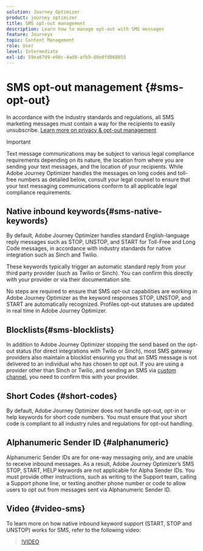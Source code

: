 ```yaml
---
solution: Journey Optimizer
product: journey optimizer
title: SMS opt-out management
description: Learn how to manage opt-out with SMS messages
feature: Journeys
topic: Content Management
role: User
level: Intermediate
exl-id: 59ea67d9-e90c-4ad0-afb9-d0e0fd868855
---
```

# SMS opt-out management {#sms-opt-out}

In accordance with the industry standards and regulations, all SMS marketing messages must contain a way for the recipients to easily unsubscribe. [Learn more on privacy & opt-out management](../privacy/opt-out.md)

>[!IMPORTANT]
>
>Text message communications may be subject to various legal compliance requirements depending on its nature, the location from where you are sending your text messages, and the location of your recipients. While Adobe Journey Optimizer handles the messages on long codes and toll-free numbers as detailed below, consult your legal counsel to ensure that your text messaging communications conform to all applicable legal compliance requirements.
>

## Native inbound keywords{#sms-native-keywords}

By default, Adobe Journey Optimizer handles standard English-language reply messages such as STOP, UNSTOP, and START for Toll-Free and Long Code messages, in accordance with industry standards for native integration such as Sinch and Twilio. 

These keywords typically trigger an automatic standard reply from your third party provider (such as Twilio or Sinch). You can confirm this directly with your provider or via their documentation site. 

No steps are required to ensure that SMS opt-out capabilities are working in Adobe Journey Optimizer as the keyword responses STOP, UNSTOP, and START are automatically recognized. Profiles opt-out statuses are updated in real time in Adobe Journey Optimizer.


## Blocklists{#sms-blocklists}

In addition to Adobe Journey Optimizer stopping the send based on the opt-out status (for direct integrations with Twilio or Sinch), most SMS gateway providers also maintain a blocklist ensuring you that an SMS message is not delivered to an individual who has chosen to opt out. If you are using a provider other than Sinch or Twilio, and sending an SMS via [custom channel](../building-journeys/using-custom-actions.md), you need to confirm this with your provider. 


## Short Codes {#short-codes}

By default, Adobe Journey Optimizer does not handle opt-out, opt-in or help keywords for short code numbers. You must ensure that your short code is compliant to all industry rules and regulations for opt-out handling.

## Alphanumeric Sender ID {#alphanumeric}

Alphanumeric Sender IDs are for one-way messaging only, and are unable to receive inbound messages. As a result, Adobe Journey Optimizer’s SMS STOP, START, HELP keywords are not applicable for Alpha Sender IDs. You must provide other instructions, such as writing to the Support team, calling a Support phone line, or texting another phone number or code to allow users to opt out from messages sent via Alphanumeric Sender ID.

## Video {#video-sms}

To learn more on how native inbound keyword support (START, STOP and UNSTOP) works for SMS, refer to the following video:

>[!VIDEO](https://video.tv.adobe.com/v/344026?quality=12)
